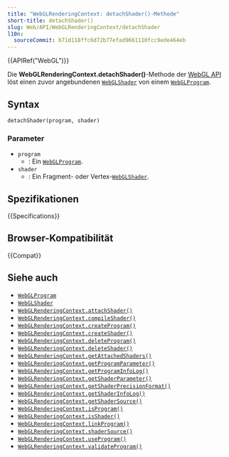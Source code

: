 ```yaml
---
title: "WebGLRenderingContext: detachShader()-Methode"
short-title: detachShader()
slug: Web/API/WebGLRenderingContext/detachShader
l10n:
  sourceCommit: b71d118ffc6d72b77efad9661110fcc9ede464eb
---
```


{{APIRef("WebGL")}}

Die **WebGLRenderingContext.detachShader()**-Methode der [WebGL API](/de/docs/Web/API/WebGL_API) löst einen zuvor angebundenen [`WebGLShader`](/de/docs/Web/API/WebGLShader) von einem [`WebGLProgram`](/de/docs/Web/API/WebGLProgram).

## Syntax

```js-nolint
detachShader(program, shader)
```

### Parameter

- `program`
  - : Ein [`WebGLProgram`](/de/docs/Web/API/WebGLProgram).
- `shader`
  - : Ein Fragment- oder Vertex-[`WebGLShader`](/de/docs/Web/API/WebGLShader).

## Spezifikationen

{{Specifications}}

## Browser-Kompatibilität

{{Compat}}

## Siehe auch

- [`WebGLProgram`](/de/docs/Web/API/WebGLProgram)
- [`WebGLShader`](/de/docs/Web/API/WebGLShader)
- [`WebGLRenderingContext.attachShader()`](/de/docs/Web/API/WebGLRenderingContext/attachShader)
- [`WebGLRenderingContext.compileShader()`](/de/docs/Web/API/WebGLRenderingContext/compileShader)
- [`WebGLRenderingContext.createProgram()`](/de/docs/Web/API/WebGLRenderingContext/createProgram)
- [`WebGLRenderingContext.createShader()`](/de/docs/Web/API/WebGLRenderingContext/createShader)
- [`WebGLRenderingContext.deleteProgram()`](/de/docs/Web/API/WebGLRenderingContext/deleteProgram)
- [`WebGLRenderingContext.deleteShader()`](/de/docs/Web/API/WebGLRenderingContext/deleteShader)
- [`WebGLRenderingContext.getAttachedShaders()`](/de/docs/Web/API/WebGLRenderingContext/getAttachedShaders)
- [`WebGLRenderingContext.getProgramParameter()`](/de/docs/Web/API/WebGLRenderingContext/getProgramParameter)
- [`WebGLRenderingContext.getProgramInfoLog()`](/de/docs/Web/API/WebGLRenderingContext/getProgramInfoLog)
- [`WebGLRenderingContext.getShaderParameter()`](/de/docs/Web/API/WebGLRenderingContext/getShaderParameter)
- [`WebGLRenderingContext.getShaderPrecisionFormat()`](/de/docs/Web/API/WebGLRenderingContext/getShaderPrecisionFormat)
- [`WebGLRenderingContext.getShaderInfoLog()`](/de/docs/Web/API/WebGLRenderingContext/getShaderInfoLog)
- [`WebGLRenderingContext.getShaderSource()`](/de/docs/Web/API/WebGLRenderingContext/getShaderSource)
- [`WebGLRenderingContext.isProgram()`](/de/docs/Web/API/WebGLRenderingContext/isProgram)
- [`WebGLRenderingContext.isShader()`](/de/docs/Web/API/WebGLRenderingContext/isShader)
- [`WebGLRenderingContext.linkProgram()`](/de/docs/Web/API/WebGLRenderingContext/linkProgram)
- [`WebGLRenderingContext.shaderSource()`](/de/docs/Web/API/WebGLRenderingContext/shaderSource)
- [`WebGLRenderingContext.useProgram()`](/de/docs/Web/API/WebGLRenderingContext/useProgram)
- [`WebGLRenderingContext.validateProgram()`](/de/docs/Web/API/WebGLRenderingContext/validateProgram)
